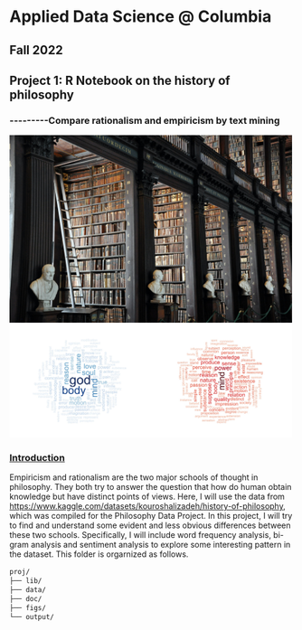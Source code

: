 # Applied Data Science @ Columbia
## Fall 2022
## Project 1:  R Notebook on the history of philosophy
###             ---------Compare rationalism and empiricism by text mining

<img src="figs/alex-block-PdDBTrkGYLo-unsplash.jpg" width="500"> <img src="figs/wordcloud.jpeg" width="500">

### [Introduction](doc/)
Empiricism and rationalism are the two major schools of thought in philosophy. They both try to answer the question that how do human obtain knowledge but have distinct points of views. Here, I will use the data from https://www.kaggle.com/datasets/kouroshalizadeh/history-of-philosophy, which was compiled for the Philosophy Data Project. In this project, I will try to find and understand some evident and less obvious differences between these two schools. Specifically, I will include word frequency analysis, bi-gram analysis and sentiment analysis to explore some interesting pattern in the dataset.
This folder is orgarnized as follows.

```
proj/
├── lib/
├── data/
├── doc/
├── figs/
└── output/
```

